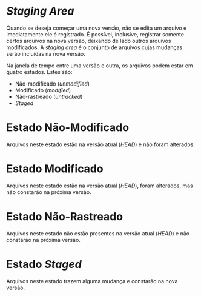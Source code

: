 # _Staging Area_

Quando se deseja começar uma nova versão, não se edita um arquivo e
imediatamente ele é registrado. É possível, inclusive, registrar somente certos
arquivos na nova versão, deixando de lado outros arquivos modificados. A
_staging area_ é o conjunto de arquivos cujas mudanças serão incluídas na nova
versão.

Na janela de tempo entre uma versão e outra, os arquivos podem estar em quatro
estados. Estes são:
- Não-modificado (_unmodified_)
- Modificado (_modified_)
- Não-rastreado (_untracked_)
- _Staged_

# Estado Não-Modificado

Arquivos neste estado estão na versão atual (_HEAD_) e não foram alterados.

# Estado Modificado

Arquivos neste estado estão na versão atual (_HEAD_), foram alterados, mas não
constarão na próxima versão.

# Estado Não-Rastreado

Arquivos neste estado não estão presentes na versão atual (_HEAD_) e não
constarão na próxima versão.

# Estado _Staged_

Arquivos neste estado trazem alguma mudança e constarão na nova versão.

